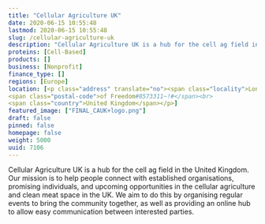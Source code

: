 ```yaml
---
title: "Cellular Agriculture UK"
date: 2020-06-15 10:55:48
lastmod: 2020-06-15 10:55:48
slug: /cellular-agriculture-uk
description: "Cellular Agriculture UK is a hub for the cell ag field in the United Kingdom. Our mission is to help people connect with established organisations, promising individuals, and upcoming opportunities in the cellular agriculture and clean meat space in the UK. We aim to do this by organising regular events to bring the community together, as well as providing an online hub to allow easy communication between interested parties."
proteins: [Cell-Based]
products: []
business: [Nonprofit]
finance_type: []
regions: [Europe]
location: [<p class="address" translate="no"><span class="locality">London</span><br>
<span class="postal-code">of Freedom#8573311~!#</span><br>
<span class="country">United Kingdom</span></p>]
featured_image: ["FINAL_CAUK+logo.png"]
draft: false
pinned: false
homepage: false
weight: 5000
uuid: 7106
---
```

<p>Cellular Agriculture UK is a hub for the cell ag field in the United Kingdom. Our mission is to help people connect with established organisations, promising individuals, and upcoming opportunities in the cellular agriculture and clean meat space in the UK. We aim to do this by organising regular events to bring the community together, as well as providing an online hub to allow easy communication between interested parties.</p>
